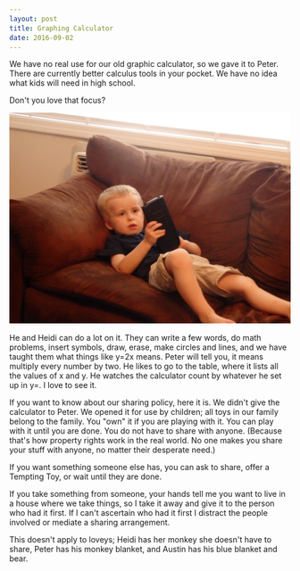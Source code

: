 ```yaml
---
layout: post
title: Graphing Calculator
date: 2016-09-02
---
```


We have no real use for our old graphic calculator, so we gave it to Peter. There are currently better calculus tools in your pocket.  We have no idea what kids will need in high school.

Don't you love that focus?

![peter intently focusing on the calculator](/post-images/calculating-pete.jpg)

He and Heidi can do a lot on it.  They can write a few words, do math problems, insert symbols, draw, erase, make circles and lines, and we have taught them what things like y=2x means.  Peter will tell you, it means multiply every number by two.  He likes to go to the table, where it lists all the values of x and y.  He watches the calculator count by whatever he set up in y=.  I love to see it.

If you want to know about our sharing policy, here it is.  We didn't give the calculator to Peter.  We opened it for use by children; all toys in our family belong to the family. You "own" it if you are playing with it.  You can play with it until you are done.  You do not have to share with anyone.  (Because that's how property rights work in the real world.  No one makes you share your stuff with anyone, no matter their desperate need.)  

If you want something someone else has, you can ask to share, offer a Tempting Toy, or wait until they are done.  

If you take something from someone, your hands tell me you want to live in a house where we take things, so I take it away and give it to the person who had it first.  If I can't ascertain who had it first I distract the people involved or mediate a sharing arrangement.  

This doesn't apply to loveys; Heidi has her monkey she doesn't have to share, Peter has his monkey blanket, and Austin has his blue blanket and bear.
